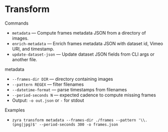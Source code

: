 # Transform

Commands
- `metadata` — Compute frames metadata JSON from a directory of images.
- `enrich-metadata` — Enrich frames metadata JSON with dataset id, Vimeo URI, and timestamp.
- `update-dataset-json` — Update dataset JSON fields from CLI args or another file.

metadata
- `--frames-dir DIR` — directory containing images
- `--pattern REGEX` — filter filenames
- `--datetime-format` — parse timestamps from filenames
- `--period-seconds N` — expected cadence to compute missing frames
- Output: `-o out.json` or `-` for stdout

Examples
- `zyra transform metadata --frames-dir ./frames --pattern '\\.(png|jpg)$' --period-seconds 300 -o frames.json`
